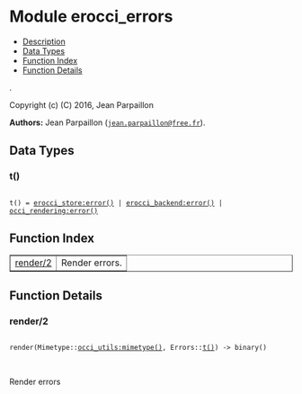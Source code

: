 

# Module erocci_errors #
* [Description](#description)
* [Data Types](#types)
* [Function Index](#index)
* [Function Details](#functions)

.

Copyright (c) (C) 2016, Jean Parpaillon

__Authors:__ Jean Parpaillon ([`jean.parpaillon@free.fr`](mailto:jean.parpaillon@free.fr)).

<a name="types"></a>

## Data Types ##




### <a name="type-t">t()</a> ###


<pre><code>
t() = <a href="erocci_store.md#type-error">erocci_store:error()</a> | <a href="erocci_backend.md#type-error">erocci_backend:error()</a> | <a href="occi_rendering.md#type-error">occi_rendering:error()</a>
</code></pre>

<a name="index"></a>

## Function Index ##


<table width="100%" border="1" cellspacing="0" cellpadding="2" summary="function index"><tr><td valign="top"><a href="#render-2">render/2</a></td><td>Render errors.</td></tr></table>


<a name="functions"></a>

## Function Details ##

<a name="render-2"></a>

### render/2 ###

<pre><code>
render(Mimetype::<a href="occi_utils.md#type-mimetype">occi_utils:mimetype()</a>, Errors::<a href="#type-t">t()</a>) -&gt; binary()
</code></pre>
<br />

Render errors

